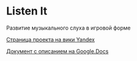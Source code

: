 Listen It
=================================
Развитие музыкального слуха в игровой форме

[Страница проекта на вики Yandex](http://school-wiki.yandex.ru/shad/ekb/courses/fall2014/python/p1)

[Документ с описанием на Google.Docs](https://docs.google.com/document/d/11PNQOGzNSi-sbBXr7QMKGXzsPe7MTKvNhHGx603mx8A/edit?usp=sharing)